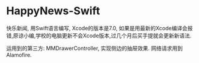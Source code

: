 # HappyNews-Swift
快乐新闻, 用Swift语言编写, Xcode的版本是7.0, 如果是用最新的Xcode编译会报错,原谅小编,学校的电脑更新不会Xcode版本,过几个月后买手提就会更新新语法.

运用到的第三方: MMDrawerController, 实现侧边的抽屉效果.
网络请求用到Alamofire.
